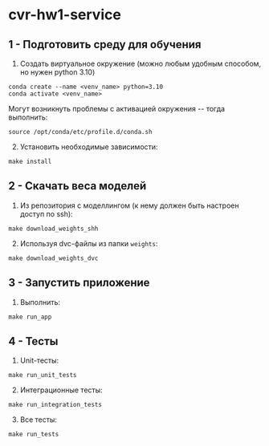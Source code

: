 # cvr-hw1-service

## 1 - Подготовить среду для обучения

1. Создать виртуальное окружение (можно любым удобным способом, но нужен python 3.10)

```shell
conda create --name <venv_name> python=3.10
conda activate <venv_name>
```

Могут возникнуть проблемы с активацией окружения -- тогда выполнить:

```shell
source /opt/conda/etc/profile.d/conda.sh
```

2. Установить необходимые зависимости: 

```shell
make install
```

## 2 - Скачать веса моделей

1. Из репозитория с моделлингом (к нему должен быть настроен доступ по ssh):

```shell
make download_weights_shh
```

2. Используя dvc-файлы из папки `weights`:

```shell
make download_weights_dvc
```


## 3 - Запустить приложение

1. Выполнить:

```shell
make run_app
```


## 4 - Тесты

1. Unit-тесты:

```shell
make run_unit_tests
```

2. Интеграционные тесты:

```shell
make run_integration_tests
```

3. Все тесты:

```shell
make run_tests
```